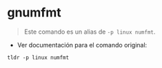 # gnumfmt

> Este comando es un alias de `-p linux numfmt`.

- Ver documentación para el comando original:

`tldr -p linux numfmt`
